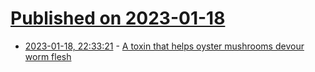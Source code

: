 # [Published on 2023-01-18](index.md)

* [2023-01-18, 22:33:21](https://news.ycombinator.com/item?id=34434083) - [A toxin that helps oyster mushrooms devour worm flesh](https://www.nytimes.com/2023/01/18/science/oyster-mushrooms-carnivorous-toxins.html)
